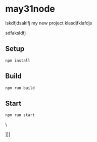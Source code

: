 # may31node
lskdfjdsaklfj
my new project
klasdjfklafdjs

sdfaksldfj



## Setup


`npm install`

## Build

`npm run build`

## Start

`npm run start`










\





]]]



